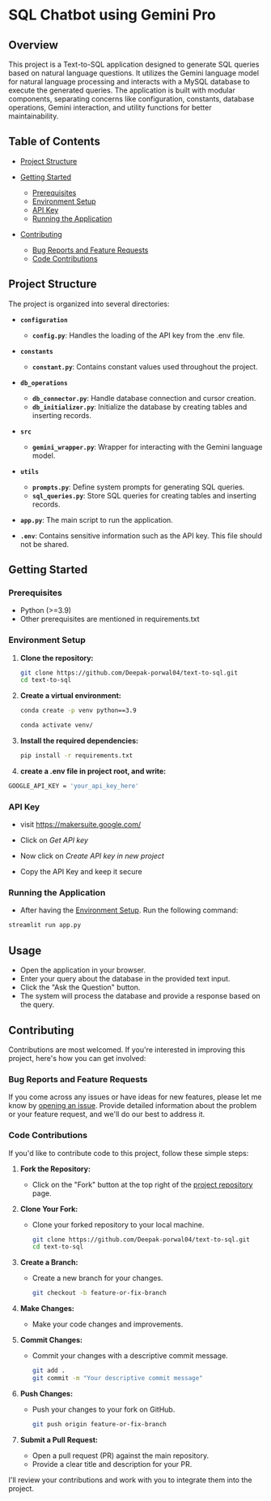 # SQL Chatbot using Gemini Pro

## Overview

This project is a Text-to-SQL application designed to generate SQL queries based on natural language questions. It utilizes the Gemini language model for natural language processing and interacts with a MySQL database to execute the generated queries. The application is built with modular components, separating concerns like configuration, constants, database operations, Gemini interaction, and utility functions for better maintainability.

## Table of Contents

- [Project Structure](#project-structure)
- [Getting Started](#getting-started)
  - [Prerequisites](#prerequisites)
  - [Environment Setup](#environment-setup)
  - [API Key](#api-key)
  - [Running the Application](#running-the-application)

- [Contributing](#contributing)
  - [Bug Reports and Feature Requests](#bug-reports-and-feature-requests)
  - [Code Contributions](#code-contributions)

## Project Structure

The project is organized into several directories:

- **`configuration`**
  - **`config.py`**: Handles the loading of the API key from the .env file.

- **`constants`**
  - **`constant.py`**: Contains constant values used throughout the project.

- **`db_operations`**
  - **`db_connector.py`**: Handle database connection and cursor creation.
  - **`db_initializer.py`**: Initialize the database by creating tables and inserting records.

- **`src`**
  - **`gemini_wrapper.py`**: Wrapper for interacting with the Gemini language model.

- **`utils`**
  - **`prompts.py`**: Define system prompts for generating SQL queries.
  - **`sql_queries.py`**: Store SQL queries for creating tables and inserting records.

- **`app.py`**: The main script to run the application.

- **`.env`**: Contains sensitive information such as the API key. This file should not be shared.

## Getting Started

### Prerequisites

- Python (>=3.9)
- Other prerequisites are mentioned in requirements.txt

### Environment Setup

1. **Clone the repository:**

   ```bash
   git clone https://github.com/Deepak-porwal04/text-to-sql.git
   cd text-to-sql

2. **Create a virtual environment:**
    ```bash
    conda create -p venv python==3.9
    ```
    ```bash
    conda activate venv/
    ```

3. **Install the required dependencies:**
    ```bash
    pip install -r requirements.txt
    ```
4. **create a .env file in project root, and write:**
```bash
GOOGLE_API_KEY = 'your_api_key_here'
```

### API Key

- visit https://makersuite.google.com/

- Click on *Get API key*

- Now click on *Create API key in new project*

- Copy the API Key and keep it secure


### Running the Application

- After having the [Environment Setup](#environment-setup). Run the following command:
```bash
streamlit run app.py
```

## Usage
- Open the application in your browser.
- Enter your query about the database in the provided text input.
- Click the "Ask the Question" button.
- The system will process the database and provide a response based on the query.

## Contributing

Contributions are most welcomed. If you're interested in improving this project, here's how you can get involved:

### Bug Reports and Feature Requests

If you come across any issues or have ideas for new features, please let me know by [opening an issue](https://github.com/Deepak-porwal04/multiple-pdf-chatbot/issues). Provide detailed information about the problem or your feature request, and we'll do our best to address it.

### Code Contributions

If you'd like to contribute code to this project, follow these simple steps:

1. **Fork the Repository:**
   - Click on the "Fork" button at the top right of the [project repository](https://github.com/Deepak-porwal04/text-to-sql) page.

2. **Clone Your Fork:**
   - Clone your forked repository to your local machine.
     ```bash
     git clone https://github.com/Deepak-porwal04/text-to-sql.git
     cd text-to-sql
     ```

3. **Create a Branch:**
   - Create a new branch for your changes.
     ```bash
     git checkout -b feature-or-fix-branch
     ```

4. **Make Changes:**
   - Make your code changes and improvements.

5. **Commit Changes:**
   - Commit your changes with a descriptive commit message.
     ```bash
     git add .
     git commit -m "Your descriptive commit message"
     ```

6. **Push Changes:**
   - Push your changes to your fork on GitHub.
     ```bash
     git push origin feature-or-fix-branch
     ```

7. **Submit a Pull Request:**
   - Open a pull request (PR) against the main repository.
   - Provide a clear title and description for your PR.

I'll review your contributions and work with you to integrate them into the project.


